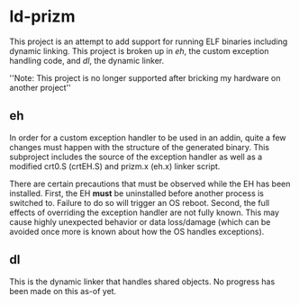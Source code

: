 ld-prizm
========
This project is an attempt to add support for running ELF binaries including dynamic linking.  This project is broken up in *eh*, the custom exception handling code, and *dl*, the dynamic linker.

''Note: This project is no longer supported after bricking my hardware on another project''

eh
--
In order for a custom exception handler to be used in an addin, quite a few changes must happen with the structure of the generated binary.  This subproject includes the source of the exception handler as well as a modified crt0.S (crtEH.S) and prizm.x (eh.x) linker script. 

There are certain precautions that must be observed while the EH has been installed.  First, the EH **must** be uninstalled before another process is switched to.  Failure to do so will trigger an OS reboot.  Second, the full effects of overriding the exception handler are not fully known.  This may cause highly unexpected behavior or data loss/damage (which can be avoided once more is known about how the OS handles exceptions).

dl
--
This is the dynamic linker that handles shared objects.  No progress has been made on this as-of yet.

